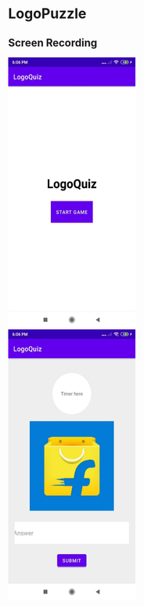 # LogoPuzzle


## Screen Recording

<img src = "https://github.com/kanch231004/LogoPuzzle/blob/master/screenshots/splash.jpg" width = 260 height = 550/> 
<img src = "https://github.com/kanch231004/LogoPuzzle/blob/master/screenshots/game.jpg" width = 260 height = 550/>
